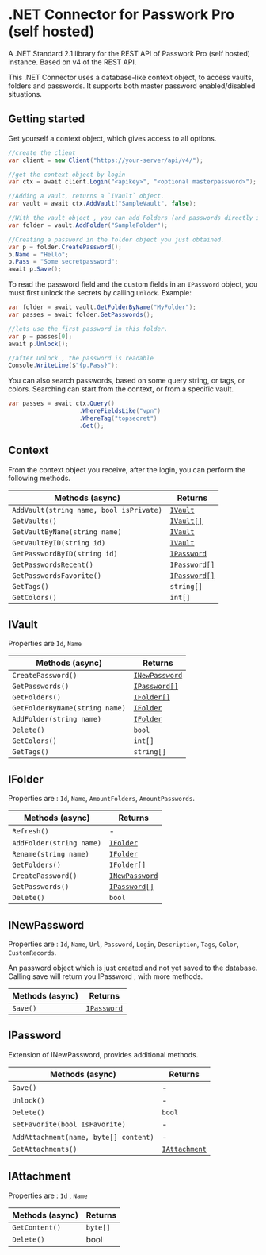 ﻿# .NET Connector for Passwork Pro (self hosted)

A .NET Standard 2.1 library for the REST API of Passwork Pro (self hosted) instance. Based on v4 of the REST API.
 

This .NET Connector uses a database-like context object, to access vaults, folders and passwords.
It supports both master password enabled/disabled situations.

## Getting started

Get yourself a context object, which gives access to all options.

``` cs
//create the client 
var client = new Client("https://your-server/api/v4/");

//get the context object by login
var ctx = await client.Login("<apikey>", "<optional masterpassword>");

//Adding a vault, returns a `IVault` object.
var vault = await ctx.AddVault("SampleVault", false);

//With the vault object , you can add Folders (and passwords directly in the vault).
var folder = vault.AddFolder("SampleFolder");

//Creating a password in the folder object you just obtained.
var p = folder.CreatePassword();
p.Name = "Hello";
p.Pass = "Some secretpassword";
await p.Save();

```

To read the password field and the custom fields in an `IPassword` object, you must first unlock the secrets by calling `Unlock`.
Example:

``` cs
var folder = await vault.GetFolderByName("MyFolder");
var passes = await folder.GetPasswords();

//lets use the first password in this folder.
var p = passes[0];
await p.Unlock();

//after Unlock , the password is readable
Console.WriteLine($"{p.Pass}");

```

You can also search passwords, based on some query string, or tags, or colors.
Searching can start from the context, or from a specific vault.

``` cs
var passes = await ctx.Query()
                    .WhereFieldsLike("vpn")
                    .WhereTag("topsecret")
                    .Get();
```



## Context

From the context object you receive, after the login, you can perform the following methods.

Methods (async) | Returns
---|---
`AddVault(string name, bool isPrivate)` | [`IVault`](#ivault)
`GetVaults()` | [`IVault[]`](#ivault) 
`GetVaultByName(string name)` | [`IVault`](#ivault)
`GetVaultByID(string id)` | [`IVault`](#ivault)
`GetPasswordByID(string id)` |  [`IPassword`](#ipassword)
`GetPasswordsRecent()` |  [`IPassword[]`](#ipassword)
`GetPasswordsFavorite()` |  [`IPassword[]`](#ipassword)
`GetTags()` | `string[]`
`GetColors()` | `int[]`

## IVault

Properties are `Id`, `Name` 

Methods (async) | Returns
-|-
`CreatePassword()` | [`INewPassword`](#inewpassword)
`GetPasswords()` | [`IPassword[]`](#ipassword)
`GetFolders()` | [`IFolder[]`](#ifolder)
`GetFolderByName(string name)` | [`IFolder`](#ifolder)
`AddFolder(string name)` | [`IFolder`](#ifolder)
`Delete()` | `bool`
`GetColors()` | `int[]`
`GetTags()` | `string[]`

## IFolder

Properties are : `Id`, `Name`, `AmountFolders`, `AmountPasswords`.

Methods (async) | Returns 
-|-
`Refresh()` | -
`AddFolder(string name)` | [`IFolder`](#ifolder)
`Rename(string name)` | [`IFolder`](#ifolder)
`GetFolders()` | [`IFolder[]`](#ifolder)  
`CreatePassword()` | [`INewPassword`](#inewpassword)
`GetPasswords()` | [`IPassword[]`](#ipassword)  
`Delete()` | `bool`  


## INewPassword

Properties are : `Id`, `Name`, `Url`, `Password`, `Login`, `Description`, `Tags`, `Color`, `CustomRecords`.

An password object which is just created and not yet saved to the database.
Calling save will return you IPassword , with more methods.

Methods (async) | Returns 
---|---
`Save()` | [`IPassword`](#ipassword)


## IPassword

Extension of INewPassword, provides additional methods.


Methods (async) | Returns 
---|---
`Save()` | -
`Unlock()` | -
`Delete()` | `bool`
`SetFavorite(bool IsFavorite)` | -
`AddAttachment(name, byte[] content)` | -
`GetAttachments()` | [`IAttachment`](#iattachment)

## IAttachment

Properties are : `Id` , `Name`

Methods (async) | Returns 
---|---
`GetContent()` | `byte[]`
`Delete()` | bool

